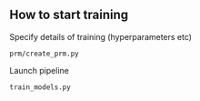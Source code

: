 ## How to start training

Specify details of training (hyperparameters etc)

```
prm/create_prm.py
```

Launch pipeline

```
train_models.py
```